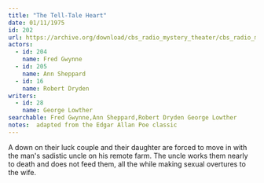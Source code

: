 ```yaml
---
title: "The Tell-Tale Heart"
date: 01/11/1975
id: 202
url: https://archive.org/download/cbs_radio_mystery_theater/cbs_radio_mystery_theater-0201-0250.zip/cbs_radio_mystery_theater-0201-0250%2Fcbsrmt_0202_the_tell_tale_heart.mp3
actors:  
  - id: 204
    name: Fred Gwynne  
  - id: 205
    name: Ann Sheppard  
  - id: 16
    name: Robert Dryden
writers:  
  - id: 28
    name: George Lowther
searchable: Fred Gwynne,Ann Sheppard,Robert Dryden George Lowther
notes:  adapted from the Edgar Allan Poe classic
---
```

A down on their luck couple and their daughter are forced to move in with the man's sadistic uncle on his remote farm. The uncle works them nearly to death and does not feed them, all the while making sexual overtures to the wife.